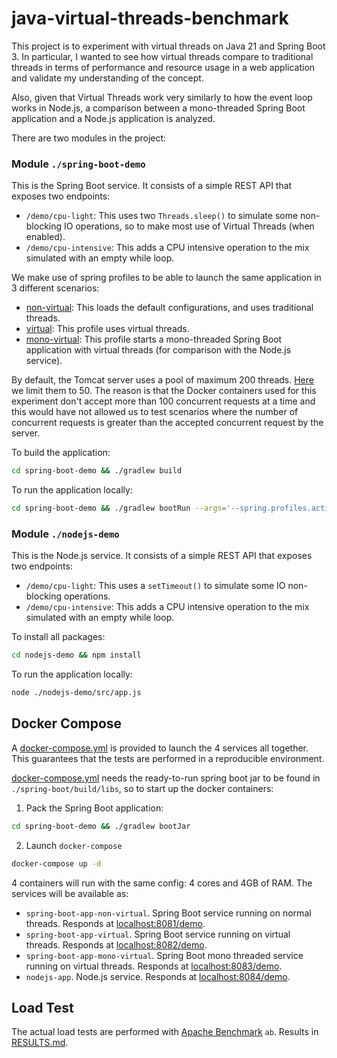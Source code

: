 # java-virtual-threads-benchmark

This project is to experiment with virtual threads on Java 21 and Spring Boot 3. In particular, I wanted to see how virtual threads compare to traditional threads in terms of performance and resource usage in a web application and validate my understanding of the concept.

Also, given that Virtual Threads work very similarly to how the event loop works in Node.js, a comparison between a mono-threaded Spring Boot application and a Node.js application is analyzed. 

There are two modules in the project:

### Module `./spring-boot-demo`

This is the Spring Boot service. It consists of a simple REST API that exposes two endpoints:
* `/demo/cpu-light`: This uses two `Threads.sleep()` to simulate some non-blocking IO operations, so to make most use of Virtual Threads (when enabled).
*  `/demo/cpu-intensive`: This adds a CPU intensive operation to the mix simulated with an empty while loop.

We make use of spring profiles to be able to launch the same application in 3 different scenarios: 
* [non-virtual](./spring-boot-demo/src/main/resources/application-non-virtual.yml): This loads the default configurations, and uses traditional threads.
* [virtual](./spring-boot-demo/src/main/resources/application-virtual.yml): This profile uses virtual threads.
* [mono-virtual](./spring-boot-demo/src/main/resources/application-mono-virtual.yml): This profile starts a mono-threaded Spring Boot application with virtual threads (for comparison with the Node.js service).

By default, the Tomcat server uses a pool of maximum 200 threads. [Here](./spring-boot-demo/src/main/resources/application.yml) we limit them to 50. The reason is that the Docker containers used for this experiment don't accept more than 100 concurrent requests at a time and this would have not allowed us to test scenarios where the number of concurrent requests is greater than the accepted concurrent request by the server.

To build the application:
```sh
cd spring-boot-demo && ./gradlew build
```

To run the application locally:
```sh
cd spring-boot-demo && ./gradlew bootRun --args='--spring.profiles.active=non-virtual'
```

### Module `./nodejs-demo`

This is the Node.js service. It consists of a simple REST API that exposes two endpoints:
* `/demo/cpu-light`: This uses a `setTimeout()` to simulate some IO non-blocking operations.
* `/demo/cpu-intensive`: This adds a CPU intensive operation to the mix simulated with an empty while loop.

To install all packages:
```sh
cd nodejs-demo && npm install
```

To run the application locally:
```sh
node ./nodejs-demo/src/app.js
```

## Docker Compose

A [docker-compose.yml](./docker-compose.yml) is provided to launch the 4 services all together. This guarantees that the tests are performed in a reproducible environment. 

[docker-compose.yml](./docker-compose.yml) needs the ready-to-run spring boot jar to be found in `./spring-boot/build/libs`, so to start up the docker containers:

1. Pack the Spring Boot application:
```sh
cd spring-boot-demo && ./gradlew bootJar
```

2. Launch `docker-compose`
```sh
docker-compose up -d
```

4 containers will run with the same config: 4 cores and 4GB of RAM. The services will be available as:

* `spring-boot-app-non-virtual`. Spring Boot service running on normal threads. Responds at [localhost:8081/demo](http://localhost:8081/demo).
* `spring-boot-app-virtual`. Spring Boot service running on virtual threads. Responds at [localhost:8082/demo](http://localhost:8082/demo).
* `spring-boot-app-mono-virtual`. Spring Boot mono threaded service running on virtual threads. Responds at [localhost:8083/demo](http://localhost:8083/demo).
* `nodejs-app`. Node.js service. Responds at [localhost:8084/demo](http://localhost:8084/demo).

## Load Test


The actual load tests are performed with [Apache Benchmark](https://httpd.apache.org/docs/2.4/programs/ab.html) `ab`.
Results in [RESULTS.md](./RESULTS.md).